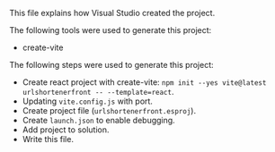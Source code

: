 This file explains how Visual Studio created the project.

The following tools were used to generate this project:
- create-vite

The following steps were used to generate this project:
- Create react project with create-vite: `npm init --yes vite@latest urlshortenerfront -- --template=react`.
- Updating `vite.config.js` with port.
- Create project file (`urlshortenerfront.esproj`).
- Create `launch.json` to enable debugging.
- Add project to solution.
- Write this file.
